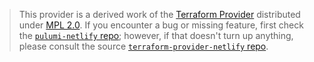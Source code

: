 > This provider is a derived work of the [Terraform Provider](https://github.com/terraform-providers/terraform-provider-netlify)
> distributed under [MPL 2.0](https://www.mozilla.org/en-US/MPL/2.0/). If you encounter a bug or missing feature,
> first check the [`pulumi-netlify` repo](/issues); however, if that doesn't turn up anything,
> please consult the source [`terraform-provider-netlify` repo](https://github.com/terraform-providers/terraform-provider-netlify/issues).
